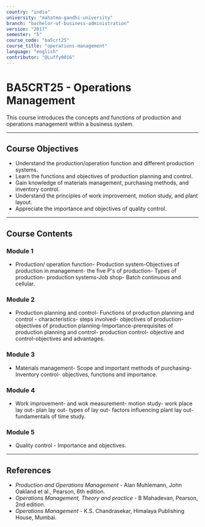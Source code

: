 ```yaml
---
country: "india"
university: "mahatma-gandhi-university"
branch: "bachelor-of-business-administration"
version: "2017"
semester: "5"
course_code: "ba5crt25"
course_title: "operations-management"
language: "english"
contributor: "@Luffy0016"
---
```

# BA5CRT25 - Operations Management

This course introduces the concepts and functions of production and operations management within a business system.

---
## Course Objectives

* Understand the production/operation function and different production systems.
* Learn the functions and objectives of production planning and control.
* Gain knowledge of materials management, purchasing methods, and inventory control.
* Understand the principles of work improvement, motion study, and plant layout.
* Appreciate the importance and objectives of quality control.

---
## Course Contents

### Module 1
* Production/ operation function- Production system-Objectives of production in management- the five P's of production- Types of production- production systems-Job shop- Batch continuous and cellular.

### Module 2
* Production planning and control- Functions of production planning and control - characteristics- steps involved- objectives of production-objectives of production planning-Importance-prerequisites of production planning and control- production control- objective and control-objectives and advantages.

### Module 3
* Materials management- Scope and important methods of purchasing-Inventory control- objectives, functions and importance.

### Module 4
* Work improvement- and wok measurement- motion study- work place lay out- plan lay out- types of lay out- factors influencing plant lay out-fundamentals of time study.

### Module 5
* Quality control - Importance and objectives.

---
## References
* *Production and Operations Management* - Alan Muhlemann, John Oakland et al., Pearson, 6th edition.
* *Operations Management, Theory and practice* - B Mahadevan, Pearson, 2nd edition.
* *Operations Management* - K.S. Chandrasekar, Himalaya Publishing House, Mumbai.